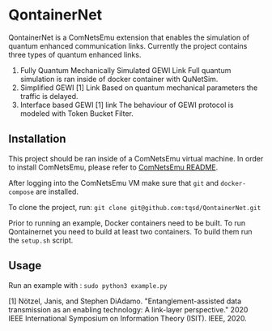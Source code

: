 # QontainerNet

QontainerNet is a ComNetsEmu extension that enables the simulation of quantum enhanced communication links. Currently the project contains three types of quantum enhanced links.

1. Fully Quantum Mechanically Simulated GEWI Link
    Full quantum simulation is ran inside of docker container with QuNetSim.
2. Simplified GEWI [1] Link
    Based on quantum mechanical parameters the traffic is delayed.
3. Interface based GEWI [1] link
    The behaviour of GEWI protocol is modeled with Token Bucket Filter.

## Installation
This project should be ran inside of a ComNetsEmu virtual machine.
In order to install ComNetsEmu, please refer to [ComNetsEmu README](https://git.comnets.net/public-repo/comnetsemu).

After logging into the ComNetsEmu VM make sure that `git` and `docker-compose` are installed.

To clone the project, run:
`
git clone git@github.com:tqsd/QontainerNet.git
`

Prior to running an example, Docker containers need to be built. To run Qontainernet you need to build at least two containers. To build them run the `setup.sh` script.

## Usage
Run an example with :
 `
 sudo python3 example.py
 `


[1] Nötzel, Janis, and Stephen DiAdamo. "Entanglement-assisted data transmission as an enabling technology: A link-layer perspective." 2020 IEEE International Symposium on Information Theory (ISIT). IEEE, 2020.
